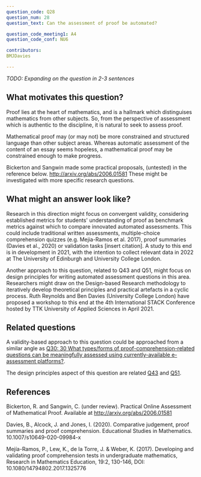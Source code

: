 ```yaml
---
question_code: Q28 
question_num: 28 
question_text: Can the assessment of proof be automated? 

question_code_meeting1: A4 
question_code_conf: NU6 

contributors: 
BMJDavies

---
```

*TODO: Expanding on the question in 2-3 sentences*

## What motivates this question?

Proof lies at the heart of mathematics, and is a hallmark which distinguises mathematics from other subjects.
So, from the perspective of assessment which is authentic to the discipline, it is natural to seek to assess proof.

Mathematical proof may (or may not) be more constrained and structured language than other subject areas. Whereas automatic assessment of the content of an essay seems hopeless, a mathematical proof may be constrained enough to make progress.

Bickerton and Sangwin made some practical proposals, (untested) in the reference below. http://arxiv.org/abs/2006.01581
These might be investigated with more specific research questions.

## What might an answer look like?

Research in this direction might focus on convergent validity, considering established metrics for students' understanding of proof as benchmark metrics against which to compare innovated automated assessments. This could include traditional written assessments, multiple-choice comprehension quizzes (e.g. Mejia-Ramos et al. 2017), proof summaries (Davies et al., 2020) or validation tasks [insert citation]. A study to this end is in development in 2021, with the intention to collect relevant data in 2022 at The University of Edinburgh and University College London. 

Another approach to this question, related to Q43 and Q51, might focus on design principles for writing automated assessment questions in this area. Researchers might draw on the Design-based Research methodology to iteratively develop theoretical principles and practical artefacts in a cyclic process. Ruth Reynolds and Ben Davies (University College London) have proposed a workshop to this end at the 4th International STACK Conference hosted by TTK University of Applied Sciences in April 2021. 

## Related questions

A validity-based approach to this question could be approached from a similar angle as [Q30: 
30	What types/forms of proof-comprehension-related questions can be meaningfully assessed using currently-available e-assessment platforms?](Q30). 

The design principles aspect of this question are related [Q43](Q43) and [Q51](Q51). 

## References

Bickerton, R. and Sangwin, C. (under review). Practical Online Assessment of Mathematical Proof. Available at http://arxiv.org/abs/2006.01581

Davies, B., Alcock, J. and Jones, I. (2020). Comparative judgement, proof summaries and proof comprehension. Educational Studies in Mathematics. 10.1007/s10649-020-09984-x

Mejía-Ramos, P., Lew, K., de la Torre, J. & Weber, K. (2017). Developing and validating proof comprehension tests in undergraduate mathematics, Research in Mathematics Education, 19:2, 130-146, DOI: 10.1080/14794802.2017.1325776
